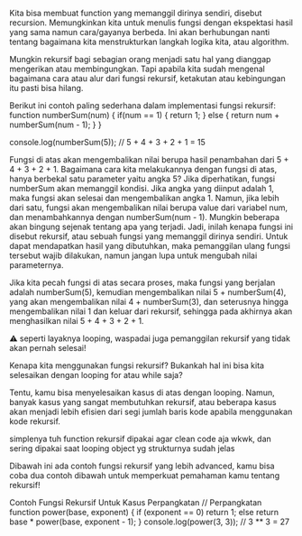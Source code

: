 Kita bisa membuat function yang memanggil dirinya sendiri, disebut recursion. Memungkinkan kita untuk menulis fungsi dengan ekspektasi hasil yang sama namun cara/gayanya berbeda. Ini akan berhubungan nanti tentang bagaimana kita menstrukturkan langkah logika kita, atau algorithm.

Mungkin rekursif bagi sebagian orang menjadi satu hal yang dianggap mengerikan atau membingungkan. Tapi apabila kita sudah mengenal bagaimana cara atau alur dari fungsi rekursif, ketakutan atau kebingungan itu pasti bisa hilang.

Berikut ini contoh paling sederhana dalam implementasi fungsi rekursif:
function numberSum(num) {
  if(num == 1) {
    return 1;
  }
  else {
    return num + numberSum(num - 1);
  }
}

console.log(numberSum(5)); // 5 + 4 + 3 + 2 + 1 = 15

Fungsi di atas akan mengembalikan nilai berupa hasil penambahan dari 5 + 4 + 3 + 2 + 1. Bagaimana cara kita melakukannya dengan fungsi di atas, hanya berbekal satu parameter yaitu angka 5? Jika diperhatikan, fungsi numberSum akan memanggil kondisi. Jika angka yang diinput adalah 1, maka fungsi akan selesai dan mengembalikan angka 1. Namun, jika lebih dari satu, fungsi akan mengembalikan nilai berupa value dari variabel num, dan menambahkannya dengan numberSum(num - 1). Mungkin beberapa akan bingung sejenak tentang apa yang terjadi. Jadi, inilah kenapa fungsi ini disebut rekursif, atau sebuah fungsi yang memanggil dirinya sendiri. Untuk dapat mendapatkan hasil yang dibutuhkan, maka pemanggilan ulang fungsi tersebut wajib dilakukan, namun jangan lupa untuk mengubah nilai parameternya.

Jika kita pecah fungsi di atas secara proses, maka fungsi yang berjalan adalah numberSum(5), kemudian mengembalikan nilai 5 + numberSum(4), yang akan mengembalikan nilai 4 + numberSum(3), dan seterusnya hingga mengembalikan nilai 1 dan keluar dari rekursif, sehingga pada akhirnya akan menghasilkan nilai 5 + 4 + 3 + 2 + 1.

⚠️ seperti layaknya looping, waspadai juga pemanggilan rekursif yang tidak akan pernah selesai!




Kenapa kita menggunakan fungsi rekursif? Bukankah hal ini bisa kita selesaikan dengan looping for atau while saja?

Tentu, kamu bisa menyelesaikan kasus di atas dengan looping. Namun, banyak kasus yang sangat membutuhkan rekursif, atau beberapa kasus akan menjadi lebih efisien dari segi jumlah baris kode apabila menggunakan kode rekursif.

simplenya tuh function rekursif dipakai agar clean code aja wkwk, dan sering dipakai saat looping object yg strukturnya sudah jelas

Dibawah ini ada contoh fungsi rekursif yang lebih advanced, kamu bisa coba dua contoh dibawah untuk memperkuat pemahaman kamu tentang rekursif!

Contoh Fungsi Rekursif Untuk Kasus Perpangkatan
// Perpangkatan
function power(base, exponent) {
  if (exponent == 0)
    return 1;
  else
    return base * power(base, exponent - 1);
}
console.log(power(3, 3)); // 3 ** 3 = 27